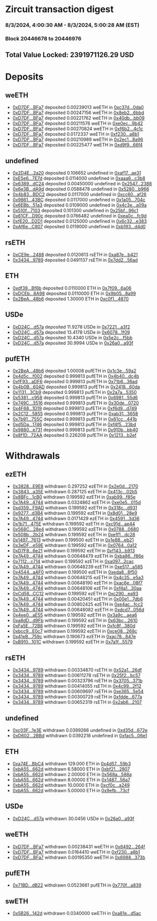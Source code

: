 # Zircuit transaction digest
### 8/3/2024, 4:00:30 AM - 8/3/2024, 5:00:28 AM (EST)
### Block 20446678 to 20446976

## Total Value Locked: 2391971126.29 USD

# Deposits
## weETH
- [0xD7DF...BFa7](https://etherscan.io/address/0xD7DF7E085214743530afF339aFC420c7c720BFa7) deposited 0.00239013 weETH in [0xc37d...0da0](https://etherscan.io/tx/0xD7DF7E085214743530afF339aFC420c7c720BFa7)
- [0xD7DF...BFa7](https://etherscan.io/address/0xD7DF7E085214743530afF339aFC420c7c720BFa7) deposited 0.00247156 weETH in [0x8eb2...6bbd](https://etherscan.io/tx/0xD7DF7E085214743530afF339aFC420c7c720BFa7)
- [0xD7DF...BFa7](https://etherscan.io/address/0xD7DF7E085214743530afF339aFC420c7c720BFa7) deposited 0.00221762 weETH in [0x40db...bb09](https://etherscan.io/tx/0xD7DF7E085214743530afF339aFC420c7c720BFa7)
- [0xD7DF...BFa7](https://etherscan.io/address/0xD7DF7E085214743530afF339aFC420c7c720BFa7) deposited 0.00211576 weETH in [0xe0ec...9b42](https://etherscan.io/tx/0xD7DF7E085214743530afF339aFC420c7c720BFa7)
- [0xD7DF...BFa7](https://etherscan.io/address/0xD7DF7E085214743530afF339aFC420c7c720BFa7) deposited 0.00270824 weETH in [0xf6b2...4c1c](https://etherscan.io/tx/0xD7DF7E085214743530afF339aFC420c7c720BFa7)
- [0xD7DF...BFa7](https://etherscan.io/address/0xD7DF7E085214743530afF339aFC420c7c720BFa7) deposited 0.0172337 weETH in [0xf230...a8b1](https://etherscan.io/tx/0xD7DF7E085214743530afF339aFC420c7c720BFa7)
- [0xD7DF...BFa7](https://etherscan.io/address/0xD7DF7E085214743530afF339aFC420c7c720BFa7) deposited 0.00210989 weETH in [0x2ec1...8a96](https://etherscan.io/tx/0xD7DF7E085214743530afF339aFC420c7c720BFa7)
- [0xD7DF...BFa7](https://etherscan.io/address/0xD7DF7E085214743530afF339aFC420c7c720BFa7) deposited 0.00225477 weETH in [0xd9f9...66f4](https://etherscan.io/tx/0xD7DF7E085214743530afF339aFC420c7c720BFa7)
## undefined
- [0x2D4E...2a20](https://etherscan.io/address/0x2D4E64e3118eDA2D62F9fc9AE84070d0678b2a20) deposited 0.106652 undefined in [0xaf17...ae31](https://etherscan.io/tx/0x2D4E64e3118eDA2D62F9fc9AE84070d0678b2a20)
- [0xE5e6...7E7d](https://etherscan.io/address/0xE5e6c2Ae602702c8986E3338f03076D115707E7d) deposited 0.0114000 undefined in [0xaaa6...c3b8](https://etherscan.io/tx/0xE5e6c2Ae602702c8986E3338f03076D115707E7d)
- [0x6389...dC24](https://etherscan.io/address/0x6389E125e73910a228898c0e1068a13602F1dC24) deposited 0.00450000 undefined in [0x2547...2388](https://etherscan.io/tx/0x6389E125e73910a228898c0e1068a13602F1dC24)
- [0x6e3B...dA9d](https://etherscan.io/address/0x6e3BEB5b8cE4aBf2d4eD6DA8eA50a307D732dA9d) deposited 0.0588478 undefined in [0x5280...b966](https://etherscan.io/tx/0x6e3BEB5b8cE4aBf2d4eD6DA8eA50a307D732dA9d)
- [0x4b83...BDC2](https://etherscan.io/address/0x4b83e1C6dC64713D133922bD2acfcFa56e92BDC2) deposited 0.0117000 undefined in [0xcc60...af26](https://etherscan.io/tx/0x4b83e1C6dC64713D133922bD2acfcFa56e92BDC2)
- [0x9861...43BC](https://etherscan.io/address/0x98613ca72Ed994eFCeF1FCDBd43c79b7e19343BC) deposited 0.0117000 undefined in [0x1a05...704c](https://etherscan.io/tx/0x98613ca72Ed994eFCeF1FCDBd43c79b7e19343BC)
- [0x6EBb...51a3](https://etherscan.io/address/0x6EBb41A4C4c2f3c2909C8784de5cE0965EA751a3) deposited 0.0109000 undefined in [0x4c3e...a09a](https://etherscan.io/tx/0x6EBb41A4C4c2f3c2909C8784de5cE0965EA751a3)
- [0x510f...7103](https://etherscan.io/address/0x510fc05aAC560d37E7424399e7e9d1BF33DE7103) deposited 0.101300 undefined in [0x25bf...96c1](https://etherscan.io/tx/0x510fc05aAC560d37E7424399e7e9d1BF33DE7103)
- [0x61CF...D90c](https://etherscan.io/address/0x61CFa071F2c3A5d2Ecf3Ba326DDD153C69a8D90c) deposited 0.0766482 undefined in [0xea0c...fc9d](https://etherscan.io/tx/0x61CFa071F2c3A5d2Ecf3Ba326DDD153C69a8D90c)
- [0xfE20...D2D1](https://etherscan.io/address/0xfE20b75e87c9A1A3154Ff49079aABE4fCDE5D2D1) deposited 0.0125000 undefined in [0x6c32...e383](https://etherscan.io/tx/0xfE20b75e87c9A1A3154Ff49079aABE4fCDE5D2D1)
- [0xAf6e...C807](https://etherscan.io/address/0xAf6e977cFCa747F39B8EEEbDD73CfA3C493eC807) deposited 0.0119000 undefined in [0xb193...d4d0](https://etherscan.io/tx/0xAf6e977cFCa747F39B8EEEbDD73CfA3C493eC807)
## rsETH
- [0xCE9e...2488](https://etherscan.io/address/0xCE9e5af1A8A5fA688Bb72f32E31A3E3D55562488) deposited 0.0120613 rsETH in [0xa87e...b421](https://etherscan.io/tx/0xCE9e5af1A8A5fA688Bb72f32E31A3E3D55562488)
- [0x3434...9789](https://etherscan.io/address/0x34349c5569e7B846c3558961552D2202760A9789) deposited 0.0491137 rsETH in [0x7dd2...56ad](https://etherscan.io/tx/0x34349c5569e7B846c3558961552D2202760A9789)
## ETH
- [0xdf39...Bf6b](https://etherscan.io/address/0xdf39d9177069664f9bDbA6053dc3d1cC7AacBf6b) deposited 0.0110000 ETH in [0x7f09...6a06](https://etherscan.io/tx/0xdf39d9177069664f9bDbA6053dc3d1cC7AacBf6b)
- [0xDCEb...8A98](https://etherscan.io/address/0xDCEb9D805caa9868a44860477e92587991128A98) deposited 0.0110000 ETH in [0x9b05...8a99](https://etherscan.io/tx/0xDCEb9D805caa9868a44860477e92587991128A98)
- [0x2BeA...48b6](https://etherscan.io/address/0x2BeAF7d6B07Da1F56628Ce274eFf30fEEafD48b6) deposited 1.30000 ETH in [0xc0f1...4870](https://etherscan.io/tx/0x2BeAF7d6B07Da1F56628Ce274eFf30fEEafD48b6)
## USDe
- [0xD24C...d57a](https://etherscan.io/address/0xD24Cfe2d0fa81369ca6291c28ac5426e16B6d57a) deposited 11.9278 USDe in [0x7221...a3f2](https://etherscan.io/tx/0xD24Cfe2d0fa81369ca6291c28ac5426e16B6d57a)
- [0xD24C...d57a](https://etherscan.io/address/0xD24Cfe2d0fa81369ca6291c28ac5426e16B6d57a) deposited 13.4178 USDe in [0x6078...1f09](https://etherscan.io/tx/0xD24Cfe2d0fa81369ca6291c28ac5426e16B6d57a)
- [0xD24C...d57a](https://etherscan.io/address/0xD24Cfe2d0fa81369ca6291c28ac5426e16B6d57a) deposited 10.4340 USDe in [0x5e2c...f5bb](https://etherscan.io/tx/0xD24Cfe2d0fa81369ca6291c28ac5426e16B6d57a)
- [0xD24C...d57a](https://etherscan.io/address/0xD24Cfe2d0fa81369ca6291c28ac5426e16B6d57a) deposited 30.9994 USDe in [0x26a0...a93f](https://etherscan.io/tx/0xD24Cfe2d0fa81369ca6291c28ac5426e16B6d57a)
## pufETH
- [0x2BeA...48b6](https://etherscan.io/address/0x2BeAF7d6B07Da1F56628Ce274eFf30fEEafD48b6) deposited 1.00008 pufETH in [0x1c3e...59a2](https://etherscan.io/tx/0x2BeAF7d6B07Da1F56628Ce274eFf30fEEafD48b6)
- [0x4d5c...f002](https://etherscan.io/address/0x4d5cACCD83fBC10652e4F098DEC84F2d1357f002) deposited 0.999813 pufETH in [0x4b40...dc4b](https://etherscan.io/tx/0x4d5cACCD83fBC10652e4F098DEC84F2d1357f002)
- [0xfF93...aDF6](https://etherscan.io/address/0xfF932be11D4779561B60a1EF181c10278157aDF6) deposited 0.999813 pufETH in [0x71b6...36ad](https://etherscan.io/tx/0xfF932be11D4779561B60a1EF181c10278157aDF6)
- [0x4b0B...60AD](https://etherscan.io/address/0x4b0B37B7206aD3F826411cd3c1AcC907Ff1f60AD) deposited 0.999813 pufETH in [0x2418...60da](https://etherscan.io/tx/0x4b0B37B7206aD3F826411cd3c1AcC907Ff1f60AD)
- [0x1131...3Cb9](https://etherscan.io/address/0x1131B997324E7c3F0fE5837B4F300C00E6893Cb9) deposited 0.999813 pufETH in [0x2a7a...5350](https://etherscan.io/tx/0x1131B997324E7c3F0fE5837B4F300C00E6893Cb9)
- [0x5381...c958](https://etherscan.io/address/0x5381d655Df76A9c6A78550064E876d89130dc958) deposited 0.999813 pufETH in [0x6981...55d6](https://etherscan.io/tx/0x5381d655Df76A9c6A78550064E876d89130dc958)
- [0x749C...3516](https://etherscan.io/address/0x749CEC095aD61ead32477D92e6a0582B2e0D3516) deposited 0.999813 pufETH in [0x30de...0720](https://etherscan.io/tx/0x749CEC095aD61ead32477D92e6a0582B2e0D3516)
- [0x4F68...1D19](https://etherscan.io/address/0x4F68635d33Fc29a3371435bb08B52e4E4d7A1D19) deposited 0.999813 pufETH in [0xf6d9...d749](https://etherscan.io/tx/0x4F68635d33Fc29a3371435bb08B52e4E4d7A1D19)
- [0x2C12...5855](https://etherscan.io/address/0x2C12436DDa9174F3CdBe06e9687590b436355855) deposited 0.999813 pufETH in [0xab31...3658](https://etherscan.io/tx/0x2C12436DDa9174F3CdBe06e9687590b436355855)
- [0x7b91...755C](https://etherscan.io/address/0x7b9107c052bBCC77Db4926FA6c0519e8b411755C) deposited 0.999813 pufETH in [0x61cc...441b](https://etherscan.io/tx/0x7b9107c052bBCC77Db4926FA6c0519e8b411755C)
- [0xd5Da...1746](https://etherscan.io/address/0xd5DaA488E9B00ad1E9418A576a1F0597BACe1746) deposited 0.999813 pufETH in [0xf4f5...23bd](https://etherscan.io/tx/0xd5DaA488E9B00ad1E9418A576a1F0597BACe1746)
- [0x9880...e731](https://etherscan.io/address/0x9880798d42b8E6A29AdbBF0d848c4b956d80e731) deposited 0.999813 pufETH in [0x910b...bb40](https://etherscan.io/tx/0x9880798d42b8E6A29AdbBF0d848c4b956d80e731)
- [0x8f1D...72AA](https://etherscan.io/address/0x8f1DD1B7fcAF6C1d55ddDEEc7BE7dAd9Da3072AA) deposited 0.226208 pufETH in [0x1213...b2ef](https://etherscan.io/tx/0x8f1DD1B7fcAF6C1d55ddDEEc7BE7dAd9Da3072AA)
# Withdrawals
## ezETH
- [0x3828...E9E8](https://etherscan.io/address/0x3828451a31Bea0ED2D621C564A98885538A3E9E8) withdrawn 0.297252 ezETH in [0x2e0d...2170](https://etherscan.io/tx/0x3828451a31Bea0ED2D621C564A98885538A3E9E8)
- [0x3843...a35E](https://etherscan.io/address/0x3843334945c050eB85A914b6eeDa2edC0530a35E) withdrawn 0.287125 ezETH in [0x413c...02b5](https://etherscan.io/tx/0x3843334945c050eB85A914b6eeDa2edC0530a35E)
- [0x8BFc...1cB0](https://etherscan.io/address/0x8BFc9F58864114Ffa7C4DE282827118dc85f1cB0) withdrawn 0.199592 ezETH in [0xab99...f85e](https://etherscan.io/tx/0x8BFc9F58864114Ffa7C4DE282827118dc85f1cB0)
- [0x7A49...4744](https://etherscan.io/address/0x7A493Be5c2ce014cD049Bf178a1ac0Db1B434744) withdrawn 0.0324862 ezETH in [0xe0e5...015d](https://etherscan.io/tx/0x7A493Be5c2ce014cD049Bf178a1ac0Db1B434744)
- [0xd359...F9AD](https://etherscan.io/address/0xd359b0D742f8Fa5B5b56c70c77c8e486A1A7F9AD) withdrawn 0.199592 ezETH in [0x318c...d931](https://etherscan.io/tx/0xd359b0D742f8Fa5B5b56c70c77c8e486A1A7F9AD)
- [0x9277...d3B4](https://etherscan.io/address/0x927791729Dbb7b1CEc4bde2753aFE8235C02d3B4) withdrawn 0.199592 ezETH in [0x8d01...28e9](https://etherscan.io/tx/0x927791729Dbb7b1CEc4bde2753aFE8235C02d3B4)
- [0x7A49...4744](https://etherscan.io/address/0x7A493Be5c2ce014cD049Bf178a1ac0Db1B434744) withdrawn 0.0171429 ezETH in [0x4591...3d36](https://etherscan.io/tx/0x7A493Be5c2ce014cD049Bf178a1ac0Db1B434744)
- [0x1b71...475E](https://etherscan.io/address/0x1b71d0AbD6BFDb0e7Fe20CC6F2163aAC8957475E) withdrawn 0.199592 ezETH in [0xc91d...ae44](https://etherscan.io/tx/0x1b71d0AbD6BFDb0e7Fe20CC6F2163aAC8957475E)
- [0x568C...28e4](https://etherscan.io/address/0x568C4B53ccc4551d4c5CE5ADbf58fBc4789028e4) withdrawn 0.199592 ezETH in [0x0788...0680](https://etherscan.io/tx/0x568C4B53ccc4551d4c5CE5ADbf58fBc4789028e4)
- [0x508b...2b24](https://etherscan.io/address/0x508bfDcEBD787a93f29d813fcE1f2101e9012b24) withdrawn 0.199592 ezETH in [0xe1f1...dc28](https://etherscan.io/tx/0x508bfDcEBD787a93f29d813fcE1f2101e9012b24)
- [0x1497...7613](https://etherscan.io/address/0x14979c0cD96a21e2f5966Ea653ab5BA7476d7613) withdrawn 0.199500 ezETH in [0x1e88...eb21](https://etherscan.io/tx/0x14979c0cD96a21e2f5966Ea653ab5BA7476d7613)
- [0x3eDF...e59E](https://etherscan.io/address/0x3eDF8f3AfA5C0c1F7E56b431D499B12BC70Ee59E) withdrawn 0.199592 ezETH in [0x0764...0a12](https://etherscan.io/tx/0x3eDF8f3AfA5C0c1F7E56b431D499B12BC70Ee59E)
- [0xD7F8...6e21](https://etherscan.io/address/0xD7F85e8A5433A3A2F9c12491A6CfCab02b046e21) withdrawn 0.199592 ezETH in [0xf143...b913](https://etherscan.io/tx/0xD7F85e8A5433A3A2F9c12491A6CfCab02b046e21)
- [0x7A49...4744](https://etherscan.io/address/0x7A493Be5c2ce014cD049Bf178a1ac0Db1B434744) withdrawn 0.00648479 ezETH in [0xba86...f86e](https://etherscan.io/tx/0x7A493Be5c2ce014cD049Bf178a1ac0Db1B434744)
- [0x7112...c714](https://etherscan.io/address/0x7112bF3a1d0CE8E73CeA5d3f414088Fd7EA0c714) withdrawn 0.199592 ezETH in [0xa097...2cac](https://etherscan.io/tx/0x7112bF3a1d0CE8E73CeA5d3f414088Fd7EA0c714)
- [0x7A49...4744](https://etherscan.io/address/0x7A493Be5c2ce014cD049Bf178a1ac0Db1B434744) withdrawn 0.00648239 ezETH in [0xe517...a585](https://etherscan.io/tx/0x7A493Be5c2ce014cD049Bf178a1ac0Db1B434744)
- [0x4544...aAF0](https://etherscan.io/address/0x4544eE358eBA206730Cc977F5A3d20D3D72caAF0) withdrawn 0.199500 ezETH in [0xeda8...8f50](https://etherscan.io/tx/0x4544eE358eBA206730Cc977F5A3d20D3D72caAF0)
- [0x7A49...4744](https://etherscan.io/address/0x7A493Be5c2ce014cD049Bf178a1ac0Db1B434744) withdrawn 0.00648215 ezETH in [0x4c35...e5a3](https://etherscan.io/tx/0x7A493Be5c2ce014cD049Bf178a1ac0Db1B434744)
- [0x7A49...4744](https://etherscan.io/address/0x7A493Be5c2ce014cD049Bf178a1ac0Db1B434744) withdrawn 0.00648190 ezETH in [0xac6e...08f7](https://etherscan.io/tx/0x7A493Be5c2ce014cD049Bf178a1ac0Db1B434744)
- [0x7A49...4744](https://etherscan.io/address/0x7A493Be5c2ce014cD049Bf178a1ac0Db1B434744) withdrawn 0.00648106 ezETH in [0xf4a1...30aa](https://etherscan.io/tx/0x7A493Be5c2ce014cD049Bf178a1ac0Db1B434744)
- [0xCd56...CC12](https://etherscan.io/address/0xCd56b18569F82F459406Fc2852bca8E87ff4CC12) withdrawn 0.199592 ezETH in [0xc290...ea93](https://etherscan.io/tx/0xCd56b18569F82F459406Fc2852bca8E87ff4CC12)
- [0x7A49...4744](https://etherscan.io/address/0x7A493Be5c2ce014cD049Bf178a1ac0Db1B434744) withdrawn 0.00420451 ezETH in [0x00e1...7db6](https://etherscan.io/tx/0x7A493Be5c2ce014cD049Bf178a1ac0Db1B434744)
- [0x7A49...4744](https://etherscan.io/address/0x7A493Be5c2ce014cD049Bf178a1ac0Db1B434744) withdrawn 0.00802425 ezETH in [0xe4ac...fcc2](https://etherscan.io/tx/0x7A493Be5c2ce014cD049Bf178a1ac0Db1B434744)
- [0x7A49...4744](https://etherscan.io/address/0x7A493Be5c2ce014cD049Bf178a1ac0Db1B434744) withdrawn 0.00648082 ezETH in [0xdcd7...056d](https://etherscan.io/tx/0x7A493Be5c2ce014cD049Bf178a1ac0Db1B434744)
- [0x4ee0...aE55](https://etherscan.io/address/0x4ee0689a4f9341ad4bB70bd8D8C847779E98aE55) withdrawn 0.199592 ezETH in [0x3a9c...aea6](https://etherscan.io/tx/0x4ee0689a4f9341ad4bB70bd8D8C847779E98aE55)
- [0xa8dD...d9Fb](https://etherscan.io/address/0xa8dD767bED2Bb336495dD3E68Ab164949aB8d9Fb) withdrawn 0.199592 ezETH in [0x63bc...2610](https://etherscan.io/tx/0xa8dD767bED2Bb336495dD3E68Ab164949aB8d9Fb)
- [0xFa5E...72B8](https://etherscan.io/address/0xFa5E6B7974A0463FF78989FBcBB1A027232f72B8) withdrawn 0.199592 ezETH in [0xfc8f...380d](https://etherscan.io/tx/0xFa5E6B7974A0463FF78989FBcBB1A027232f72B8)
- [0xbcc9...E0c7](https://etherscan.io/address/0xbcc9Fb1F08B1eD6188f29ffF520a422D75CbE0c7) withdrawn 0.199592 ezETH in [0xce08...268c](https://etherscan.io/tx/0xbcc9Fb1F08B1eD6188f29ffF520a422D75CbE0c7)
- [0x41eB...759c](https://etherscan.io/address/0x41eBB977b2cB915FDB992EF8a0730d15b73f759c) withdrawn 0.190673 ezETH in [0xac78...847e](https://etherscan.io/tx/0x41eBB977b2cB915FDB992EF8a0730d15b73f759c)
- [0xB910...101C](https://etherscan.io/address/0xB910a6cA3EC67E168255B2E61EB91367680C101C) withdrawn 0.199592 ezETH in [0x7a1f...5579](https://etherscan.io/tx/0xB910a6cA3EC67E168255B2E61EB91367680C101C)
## rsETH
- [0x3434...9789](https://etherscan.io/address/0x34349c5569e7B846c3558961552D2202760A9789) withdrawn 0.00334870 rsETH in [0x52a1...26df](https://etherscan.io/tx/0x34349c5569e7B846c3558961552D2202760A9789)
- [0x3434...9789](https://etherscan.io/address/0x34349c5569e7B846c3558961552D2202760A9789) withdrawn 0.00611278 rsETH in [0x25f2...bc57](https://etherscan.io/tx/0x34349c5569e7B846c3558961552D2202760A9789)
- [0x3434...9789](https://etherscan.io/address/0x34349c5569e7B846c3558961552D2202760A9789) withdrawn 0.00323796 rsETH in [0x3705...371b](https://etherscan.io/tx/0x34349c5569e7B846c3558961552D2202760A9789)
- [0x3434...9789](https://etherscan.io/address/0x34349c5569e7B846c3558961552D2202760A9789) withdrawn 0.00414055 rsETH in [0x4c99...2f12](https://etherscan.io/tx/0x34349c5569e7B846c3558961552D2202760A9789)
- [0x3434...9789](https://etherscan.io/address/0x34349c5569e7B846c3558961552D2202760A9789) withdrawn 0.00609697 rsETH in [0xe365...5e54](https://etherscan.io/tx/0x34349c5569e7B846c3558961552D2202760A9789)
- [0x3434...9789](https://etherscan.io/address/0x34349c5569e7B846c3558961552D2202760A9789) withdrawn 0.00300729 rsETH in [0xfdde...677a](https://etherscan.io/tx/0x34349c5569e7B846c3558961552D2202760A9789)
- [0x3434...9789](https://etherscan.io/address/0x34349c5569e7B846c3558961552D2202760A9789) withdrawn 0.00652319 rsETH in [0x2ab6...2107](https://etherscan.io/tx/0x34349c5569e7B846c3558961552D2202760A9789)
## undefined
- [0xc03F...1e3E](https://etherscan.io/address/0xc03F888b59872C20D8478c77914f9Fa3dc1E1e3E) withdrawn 0.0399266 undefined in [0xd35d...672e](https://etherscan.io/tx/0xc03F888b59872C20D8478c77914f9Fa3dc1E1e3E)
- [0xD602...2BBd](https://etherscan.io/address/0xD6023129e5c5398522604B016ef912f0f8Bc2BBd) withdrawn 0.0392218 undefined in [0xfac5...06e1](https://etherscan.io/tx/0xD6023129e5c5398522604B016ef912f0f8Bc2BBd)
## ETH
- [0xa74E...BbC4](https://etherscan.io/address/0xa74E4E45e42786DFA210C58A9CEc3077FDb5BbC4) withdrawn 129.000 ETH in [0x4d57...59b3](https://etherscan.io/tx/0xa74E4E45e42786DFA210C58A9CEc3077FDb5BbC4)
- [0xbA55...662d](https://etherscan.io/address/0xbA55BDbF959DF826dA6c35487eB15FaD2164662d) withdrawn 6.58000 ETH in [0xbf21...2807](https://etherscan.io/tx/0xbA55BDbF959DF826dA6c35487eB15FaD2164662d)
- [0xbA55...662d](https://etherscan.io/address/0xbA55BDbF959DF826dA6c35487eB15FaD2164662d) withdrawn 2.00000 ETH in [0x568a...588a](https://etherscan.io/tx/0xbA55BDbF959DF826dA6c35487eB15FaD2164662d)
- [0xbA55...662d](https://etherscan.io/address/0xbA55BDbF959DF826dA6c35487eB15FaD2164662d) withdrawn 8.00000 ETH in [0x1487...56a7](https://etherscan.io/tx/0xbA55BDbF959DF826dA6c35487eB15FaD2164662d)
- [0xbA55...662d](https://etherscan.io/address/0xbA55BDbF959DF826dA6c35487eB15FaD2164662d) withdrawn 10.0000 ETH in [0xcf0c...a249](https://etherscan.io/tx/0xbA55BDbF959DF826dA6c35487eB15FaD2164662d)
- [0xbA55...662d](https://etherscan.io/address/0xbA55BDbF959DF826dA6c35487eB15FaD2164662d) withdrawn 5.00000 ETH in [0x9efb...73cf](https://etherscan.io/tx/0xbA55BDbF959DF826dA6c35487eB15FaD2164662d)
## USDe
- [0xD24C...d57a](https://etherscan.io/address/0xD24Cfe2d0fa81369ca6291c28ac5426e16B6d57a) withdrawn 30.0456 USDe in [0x26a0...a93f](https://etherscan.io/tx/0xD24Cfe2d0fa81369ca6291c28ac5426e16B6d57a)
## weETH
- [0xD7DF...BFa7](https://etherscan.io/address/0xD7DF7E085214743530afF339aFC420c7c720BFa7) withdrawn 0.00238431 weETH in [0x6492...264f](https://etherscan.io/tx/0xD7DF7E085214743530afF339aFC420c7c720BFa7)
- [0xD7DF...BFa7](https://etherscan.io/address/0xD7DF7E085214743530afF339aFC420c7c720BFa7) withdrawn 0.0164410 weETH in [0xf230...a8b1](https://etherscan.io/tx/0xD7DF7E085214743530afF339aFC420c7c720BFa7)
- [0xD7DF...BFa7](https://etherscan.io/address/0xD7DF7E085214743530afF339aFC420c7c720BFa7) withdrawn 0.00195350 weETH in [0x6988...373b](https://etherscan.io/tx/0xD7DF7E085214743530afF339aFC420c7c720BFa7)
## pufETH
- [0x71BD...dB22](https://etherscan.io/address/0x71BD630bc31A2a5f590c07B366072B2737f4dB22) withdrawn 0.0523661 pufETH in [0x770f...a839](https://etherscan.io/tx/0x71BD630bc31A2a5f590c07B366072B2737f4dB22)
## swETH
- [0x5B26...142d](https://etherscan.io/address/0x5B26c872bCdaB99AFd6dcf073803640a930D142d) withdrawn 0.0340000 swETH in [0xa81e...d5ac](https://etherscan.io/tx/0x5B26c872bCdaB99AFd6dcf073803640a930D142d)
